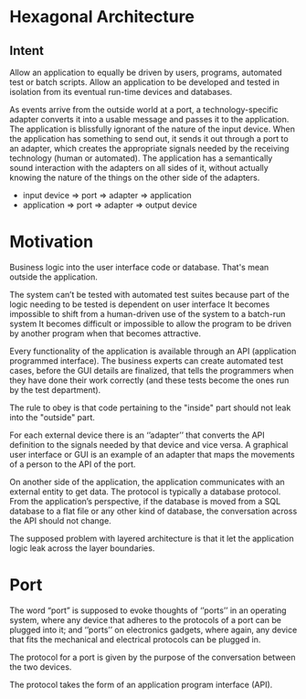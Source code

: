 # Hexagonal Architecture

## Intent

Allow an application to equally be driven by users, programs, automated test or batch scripts.
Allow an application to be developed and tested in isolation from its eventual run-time devices and databases.

As events arrive from the outside world at a port, a technology-specific adapter converts it into a usable message and passes it to the application. The application is blissfully ignorant of the nature of the input device. When the application has something to send out, it sends it out through a port to an adapter, which creates the appropriate signals needed by the receiving technology (human or automated). The application has a semantically sound interaction with the adapters on all sides of it, without actually knowing the nature of the things on the other side of the adapters.

* input device => port => adapter => application
* application => port => adapter => output device

# Motivation

Business logic into the user interface code or database. That's mean outside the application.

The system can’t be tested with automated test suites because part of the logic needing to be tested is dependent on user interface
It becomes impossible to shift from a human-driven use of the system to a batch-run system
It becomes difficult or impossible to allow the program to be driven by another program when that becomes attractive.

Every functionality of the application is available through an API (application programmed interface). The business experts can create automated test cases, before the GUI details are finalized, that tells the programmers when they have done their work correctly (and these tests become the ones run by the test department).

The rule to obey is that code pertaining to the "inside" part should not leak into the "outside" part.

For each external device there is an ‘’adapter’’ that converts the API definition to the signals needed by that device and vice versa. A graphical user interface or GUI is an example of an adapter that maps the movements of a person to the API of the port. 

On another side of the application, the application communicates with an external entity to get data. The protocol is typically a database protocol. From the application’s perspective, if the database is moved from a SQL database to a flat file or any other kind of database, the conversation across the API should not change.

The supposed problem with layered architecture is that it let the application logic leak across the layer boundaries.

# Port

The word “port” is supposed to evoke thoughts of ‘’ports’’ in an operating system, where any device that adheres to the protocols of a port can be plugged into it; and ‘’ports’’ on electronics gadgets, where again, any device that fits the mechanical and electrical protocols can be plugged in. 

The protocol for a port is given by the purpose of the conversation between the two devices. 

The protocol takes the form of an application program interface (API).
